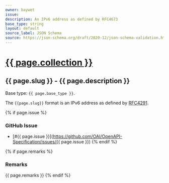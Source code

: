 ```yaml
---
owner: baywet
issue:
description: An IPv6 address as defined by RFC4673
base_type: string
layout: default
source_label: JSON Schema
source: https://json-schema.org/draft/2020-12/json-schema-validation.html#name-ip-addresses
---
```


# <a href="..">{{ page.collection }}</a>

## {{ page.slug }} - {{ page.description }}

Base type: `{{ page.base_type }}`.

The `{{page.slug}}` format is an IPv6 address as defined by [RFC4291](https://www.rfc-editor.org/info/rfc4291).

{% if page.issue %}
### GitHub Issue

* [#{{ page.issue }}](https://github.com/OAI/OpenAPI-Specification/issues/{{ page.issue }})
{% endif %}

{% if page.remarks %}
### Remarks

{{ page.remarks }}
{% endif %}